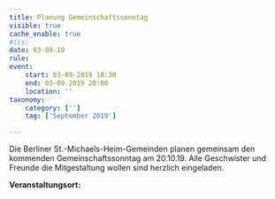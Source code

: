 ```yaml
---
title: Planung Gemeinschaftssonntag
visible: true
cache_enable: true
#ics: 
date: 03-09-19
rule: 
event:
	start: 03-09-2019 18:30
	end: 03-09-2019 20:00
	location: ''
taxonomy:
	category: ['']
	tag: ['September 2019']

---
```

Die Berliner St.-Michaels-Heim-Gemeinden planen gemeinsam den kommenden Gemeinschaftssonntag am 20.10.19. Alle Geschwister und Freunde die Mitgestaltung wollen sind herzlich eingeladen.


**Veranstaltungsort:** 

